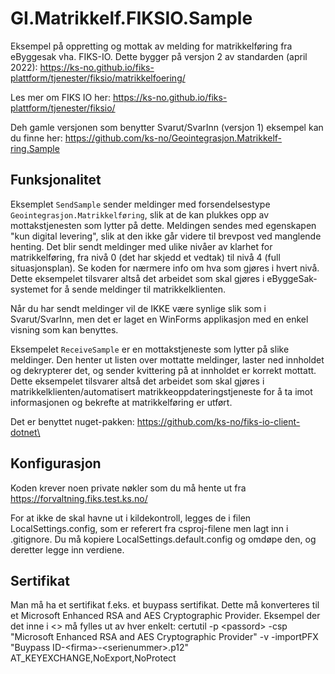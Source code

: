 # GI.Matrikkelf.FIKSIO.Sample
Eksempel på oppretting og mottak av melding for matrikkelføring fra eByggesak vha. FIKS-IO.
Dette bygger på versjon 2 av standarden (april 2022): https://ks-no.github.io/fiks-plattform/tjenester/fiksio/matrikkelfoering/

Les mer om FIKS IO her: https://ks-no.github.io/fiks-plattform/tjenester/fiksio/


Deh gamle versjonen som benytter Svarut/SvarInn (versjon 1) eksempel kan du finne her: https://github.com/ks-no/Geointegrasjon.Matrikkelf-ring.Sample

Funksjonalitet
--------------

Eksemplet `SendSample` sender meldinger med forsendelsestype 
`Geointegrasjon.Matrikkelføring`, slik at de kan plukkes opp av mottakstjenesten  som lytter på dette. Meldingen sendes med egenskapen "kun digital levering", slik 
at den ikke går videre til brevpost ved manglende henting.  Det blir sendt 
meldinger med ulike nivåer av klarhet for matrikkelføring, fra nivå 0 (det har 
skjedd et vedtak) til nivå 4 (full situasjonsplan). Se koden for nærmere info om 
hva som gjøres i hvert nivå. Dette eksempelet tilsvarer altså det arbeidet som 
skal gjøres i eByggeSak-systemet for å sende meldinger til matrikkelklienten.

Når du har sendt meldinger vil de IKKE være synlige slik som i Svarut/SvarInn, men det er laget en WinForms applikasjon med en enkel visning som kan benyttes.

Eksempelet `ReceiveSample` er en mottakstjeneste som lytter på slike meldinger. 
Den henter ut listen over mottatte meldinger, laster ned innholdet og dekrypterer 
det, og sender kvittering på at innholdet er korrekt mottatt. Dette eksempelet tilsvarer altså det arbeidet som skal gjøres i matrikkelklienten/automatisert 
matrikkeoppdateringstjeneste for å ta imot informasjonen og bekrefte at 
matrikkelføring er utført.

Det er benyttet nuget-pakken: https://github.com/ks-no/fiks-io-client-dotnet\

Konfigurasjon
-------------

Koden krever noen private nøkler som du må hente ut fra https://forvaltning.fiks.test.ks.no/

For at ikke de skal havne ut i kildekontroll, legges de i filen 
LocalSettings.config, som er referert fra csproj-filene men lagt inn i .gitignore. 
Du må kopiere LocalSettings.default.config og omdøpe den, og deretter legge inn verdiene.

Sertifikat
-------------

Man må ha et sertifikat f.eks. et buypass sertifikat.
Dette må konverteres til et Microsoft Enhanced RSA and AES Cryptographic Provider.
Eksempel der det inne i <> må fylles ut av hver enkelt:
certutil  -p \<passord> -csp "Microsoft Enhanced RSA and AES Cryptographic Provider" -v  -importPFX "Buypass ID-\<firma>-\<serienummer>.p12" AT_KEYEXCHANGE,NoExport,NoProtect



